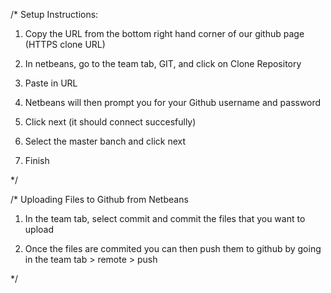 /* Setup Instructions: 

1. Copy the URL from the bottom right hand corner of our github page (HTTPS clone URL)

2. In netbeans, go to the team tab, GIT, and click on Clone Repository

3. Paste in URL

4. Netbeans will then prompt you for your Github username and password

5. Click next (it should connect succesfully)

6. Select the master banch and click next

7. Finish

*/

/* Uploading Files to Github from Netbeans

1. In the team tab, select commit and commit the files that you want to upload

2. Once the files are commited you can then push them to github by going in the team tab > remote > push

*/
